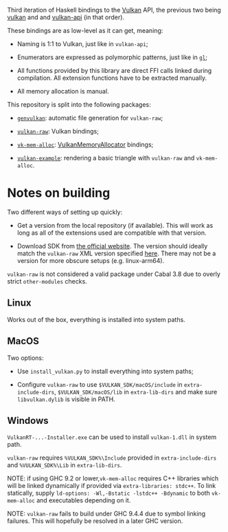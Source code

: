 Third iteration of Haskell bindings to the [Vulkan](https://registry.khronos.org/vulkan/) API,
the previous two being [vulkan](https://hackage.haskell.org/package/vulkan) and
and [vulkan-api](https://hackage.haskell.org/package/vulkan-api) (in that order).

These bindings are as low-level as it can get, meaning:
- Naming is 1:1 to Vulkan, just like in `vulkan-api`;

- Enumerators are expressed as polymorphic patterns,
  just like in [`gl`](https://hackage.haskell.org/package/gl);

- All functions provided by this library are direct FFI calls linked during compilation.
  All extension functions have to be extracted manually.

- All memory allocation is manual.

This repository is split into the following packages:
- [`genvulkan`](/genvulkan): automatic file generation for `vulkan-raw`;

- [`vulkan-raw`](/vulkan-raw): Vulkan bindings;

- [`vk-mem-alloc`](/vk-mem-alloc): [VulkanMemoryAllocator](https://github.com/GPUOpen-LibrariesAndSDKs/VulkanMemoryAllocator) bindings;

- [`vulkan-example`](/vulkan-example): rendering a basic triangle with `vulkan-raw` and `vk-mem-alloc`.

# Notes on building
Two different ways of setting up quickly:
- Get a version from the local repository (if available). This will work as long as all
  of the extensions used are compatible with that version.

- Download SDK from [the official website](https://vulkan.lunarg.com/sdk/home).
  The version should ideally match the `vulkan-raw` XML version specified [here](/vulkan-raw/README.md).
  There may not be a version for more obscure setups (e.g. linux-arm64).

`vulkan-raw` is not considered a valid package under Cabal 3.8 due to overly strict `other-modules` checks.

## Linux
Works out of the box, everything is installed into system paths.

## MacOS
Two options:
- Use `install_vulkan.py` to install everything into system paths;

- Configure `vulkan-raw` to use `$VULKAN_SDK/macOS/include` in `extra-include-dirs`,
  `$VULKAN_SDK/macOS/lib` in `extra-lib-dirs` and make sure `libvulkan.dylib` is visible in PATH.

## Windows
`VulkanRT-...-Installer.exe` can be used to install `vulkan-1.dll` in system path.

`vulkan-raw` requires `%VULKAN_SDK%\Include` provided in `extra-include-dirs` and `%VULKAN_SDK%\Lib` in `extra-lib-dirs`.

NOTE: if using GHC 9.2 or lower,`vk-mem-alloc` requires C++ libraries which will be linked dynamically if provided via
      `extra-libraries: stdc++`. To link statically, supply `ld-options: -Wl,-Bstatic -lstdc++ -Bdynamic` to both
      `vk-mem-alloc` and executables depending on it.

NOTE: `vulkan-raw` fails to build under GHC 9.4.4 due to symbol linking failures. This will hopefully be resolved
      in a later GHC version.
